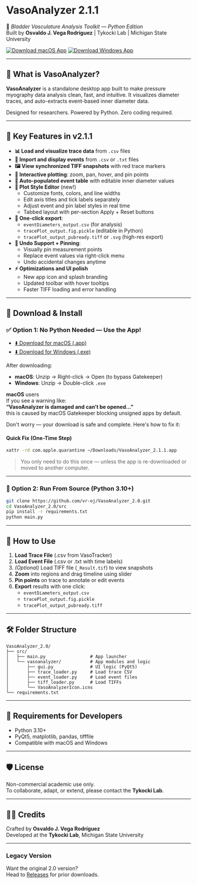 # VasoAnalyzer 2.1.1

🧪 *Bladder Vasculature Analysis Toolkit — Python Edition*  
Built by **Osvaldo J. Vega Rodríguez** | Tykocki Lab | Michigan State University

[![Download macOS App](https://img.shields.io/badge/Download-macOS-blue?logo=apple&style=for-the-badge)](https://github.com/vr-oj/VasoAnalyzer_2.0/releases/download/v2.1.1/VasoAnalyzer_2.1.1.for.macOS.zip)
[![Download Windows App](https://img.shields.io/badge/Download-Windows-blue?logo=windows&style=for-the-badge)](https://github.com/vr-oj/VasoAnalyzer_2.0/releases/download/v2.1.1/VasoAnalyzer_2.1.1.for.Windows.zip)

---

## 🌟 What is VasoAnalyzer?

**VasoAnalyzer** is a standalone desktop app built to make pressure myography data analysis clean, fast, and intuitive. It visualizes diameter traces, and auto-extracts event-based inner diameter data.

Designed for researchers. Powered by Python. Zero coding required.

---

## 🧰 Key Features in v2.1.1

- **📊 Load and visualize trace data** from `.csv` files
- **📍 Import and display events** from `.csv` or `.txt` files
- **🖼️ View synchronized TIFF snapshots** with red trace markers
- **🧠 Interactive plotting**: zoom, pan, hover, and pin points
- **📏 Auto-populated event table** with editable inner diameter values
- **🎨 Plot Style Editor** (new!)
  - Customize fonts, colors, and line widths
  - Edit axis titles and tick labels separately
  - Adjust event and pin label styles in real time
  - Tabbed layout with per-section Apply + Reset buttons
- **🔄 One-click export**:
  - `eventDiameters_output.csv` (for analysis)
  - `tracePlot_output.fig.pickle` (editable in Python)
  - `tracePlot_output_pubready.tiff` or `.svg` (high-res export)
- **📌 Undo Support + Pinning**:
  - Visually pin measurement points
  - Replace event values via right-click menu
  - Undo accidental changes anytime
- **⚡ Optimizations and UI polish**
  - New app icon and splash branding
  - Updated toolbar with hover tooltips
  - Faster TIFF loading and error handling

---

## 🚀 Download & Install

### ✅ Option 1: No Python Needed — Use the App!

- [⬇️ Download for macOS (.app)](https://github.com/vr-oj/VasoAnalyzer_2.0/releases/download/v2.1.1/VasoAnalyzer_2.1.1.for.macOS.zip)
- [⬇️ Download for Windows (.exe)](https://github.com/vr-oj/VasoAnalyzer_2.0/releases/download/v2.1.1/VasoAnalyzer_2.1.1.for.Windows.zip)

After downloading:
- **macOS**: Unzip → Right-click → Open (to bypass Gatekeeper)
- **Windows**: Unzip → Double-click `.exe`

**macOS** users  
If you see a warning like:  
**“VasoAnalyzer is damaged and can’t be opened...”**  
this is caused by macOS Gatekeeper blocking unsigned apps by default.

Don't worry — your download is safe and complete. Here's how to fix it:

#### Quick Fix (One-Time Step)

```bash
xattr -rd com.apple.quarantine ~/Downloads/VasoAnalyzer_2.1.1.app
```

> You only need to do this once — unless the app is re-downloaded or moved to another computer.

---

### 🧪 Option 2: Run From Source (Python 3.10+)

```bash
git clone https://github.com/vr-oj/VasoAnalyzer_2.0.git
cd VasoAnalyzer_2.0/src
pip install -r requirements.txt
python main.py
```

---

## 👟 How to Use

1. **Load Trace File** (.csv from VasoTracker)
2. **Load Event File** (.csv or .txt with time labels)
3. *(Optional)* Load TIFF file (`_Result.tif`) to view snapshots
4. **Zoom** into regions and drag timeline using slider
5. **Pin points** on trace to annotate or edit events
6. **Export** results with one click:
   - `eventDiameters_output.csv`
   - `tracePlot_output.fig.pickle`
   - `tracePlot_output_pubready.tiff`

---

## 🛠️ Folder Structure

```
VasoAnalyzer_2.0/
├── src/
│   ├── main.py                 # App launcher
│   └── vasoanalyzer/           # App modules and logic
│       ├── gui.py              # UI logic (PyQt5)
│       ├── trace_loader.py     # Load trace CSV
│       ├── event_loader.py     # Load event files
│       ├── tiff_loader.py      # Load TIFFs
│       └── VasoAnalyzerIcon.icns
└── requirements.txt
```

---

## 🧪 Requirements for Developers

- Python 3.10+
- PyQt5, matplotlib, pandas, tifffile
- Compatible with macOS and Windows

---

## 🛡️ License

Non-commercial academic use only.  
To collaborate, adapt, or extend, please contact the **Tykocki Lab**.

---

## 👨‍🔬 Credits

Crafted by **Osvaldo J. Vega Rodríguez**  
Developed at the **Tykocki Lab**, Michigan State University

---

### Legacy Version

Want the original 2.0 version?  
Head to [Releases](https://github.com/vr-oj/VasoAnalyzer_2.0/releases/tag/v2.0.0) for prior downloads.
